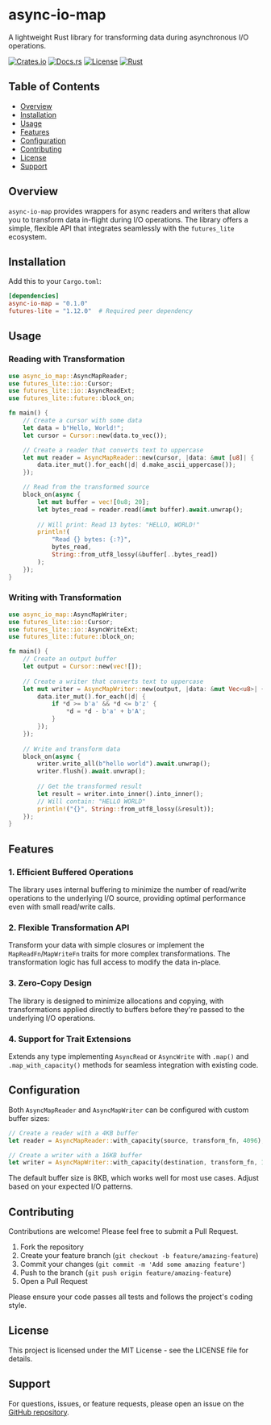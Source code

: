 # async-io-map

A lightweight Rust library for transforming data during asynchronous I/O operations.

[![Crates.io](https://img.shields.io/badge/crates.io-v0.1.0-blue)](https://crates.io/crates/async-io-map)
[![Docs.rs](https://docs.rs/async-io-map/badge.svg)](https://docs.rs/async-io-map)
[![License](https://img.shields.io/badge/license-MIT-green)](LICENSE)
[![Rust](https://img.shields.io/badge/rust-1.65%2B-orange)](https://www.rust-lang.org/)

## Table of Contents
- [Overview](#overview)
- [Installation](#installation)
- [Usage](#usage)
- [Features](#features)
- [Configuration](#configuration)
- [Contributing](#contributing)
- [License](#license)
- [Support](#support)

## Overview

`async-io-map` provides wrappers for async readers and writers that allow you to transform data in-flight during I/O operations. The library offers a simple, flexible API that integrates seamlessly with the `futures_lite` ecosystem.

## Installation

Add this to your `Cargo.toml`:

```toml
[dependencies]
async-io-map = "0.1.0"
futures-lite = "1.12.0"  # Required peer dependency
```

## Usage

### Reading with Transformation

```rust
use async_io_map::AsyncMapReader;
use futures_lite::io::Cursor;
use futures_lite::io::AsyncReadExt;
use futures_lite::future::block_on;

fn main() {
    // Create a cursor with some data
    let data = b"Hello, World!";
    let cursor = Cursor::new(data.to_vec());

    // Create a reader that converts text to uppercase
    let mut reader = AsyncMapReader::new(cursor, |data: &mut [u8]| {
        data.iter_mut().for_each(|d| d.make_ascii_uppercase());
    });

    // Read from the transformed source
    block_on(async {
        let mut buffer = vec![0u8; 20];
        let bytes_read = reader.read(&mut buffer).await.unwrap();
        
        // Will print: Read 13 bytes: "HELLO, WORLD!"
        println!(
            "Read {} bytes: {:?}",
            bytes_read,
            String::from_utf8_lossy(&buffer[..bytes_read])
        );
    });
}
```

### Writing with Transformation

```rust
use async_io_map::AsyncMapWriter;
use futures_lite::io::Cursor;
use futures_lite::io::AsyncWriteExt;
use futures_lite::future::block_on;

fn main() {
    // Create an output buffer
    let output = Cursor::new(vec![]);
    
    // Create a writer that converts text to uppercase
    let mut writer = AsyncMapWriter::new(output, |data: &mut Vec<u8>| {
        data.iter_mut().for_each(|d| {
            if *d >= b'a' && *d <= b'z' {
                *d = *d - b'a' + b'A';
            }
        });
    });
    
    // Write and transform data
    block_on(async {
        writer.write_all(b"hello world").await.unwrap();
        writer.flush().await.unwrap();
        
        // Get the transformed result
        let result = writer.into_inner().into_inner();
        // Will contain: "HELLO WORLD"
        println!("{}", String::from_utf8_lossy(&result));
    });
}
```

## Features

### 1. Efficient Buffered Operations

The library uses internal buffering to minimize the number of read/write operations to the underlying I/O source, providing optimal performance even with small read/write calls.

### 2. Flexible Transformation API

Transform your data with simple closures or implement the `MapReadFn`/`MapWriteFn` traits for more complex transformations. The transformation logic has full access to modify the data in-place.

### 3. Zero-Copy Design

The library is designed to minimize allocations and copying, with transformations applied directly to buffers before they're passed to the underlying I/O operations.

### 4. Support for Trait Extensions

Extends any type implementing `AsyncRead` or `AsyncWrite` with `.map()` and `.map_with_capacity()` methods for seamless integration with existing code.

## Configuration

Both `AsyncMapReader` and `AsyncMapWriter` can be configured with custom buffer sizes:

```rust
// Create a reader with a 4KB buffer
let reader = AsyncMapReader::with_capacity(source, transform_fn, 4096);

// Create a writer with a 16KB buffer
let writer = AsyncMapWriter::with_capacity(destination, transform_fn, 16384);
```

The default buffer size is 8KB, which works well for most use cases. Adjust based on your expected I/O patterns.

## Contributing

Contributions are welcome! Please feel free to submit a Pull Request.

1. Fork the repository
2. Create your feature branch (`git checkout -b feature/amazing-feature`)
3. Commit your changes (`git commit -m 'Add some amazing feature'`)
4. Push to the branch (`git push origin feature/amazing-feature`)
5. Open a Pull Request

Please ensure your code passes all tests and follows the project's coding style.

## License

This project is licensed under the MIT License - see the LICENSE file for details.

## Support

For questions, issues, or feature requests, please open an issue on the [GitHub repository](https://github.com/Exotik850/async-io-map).